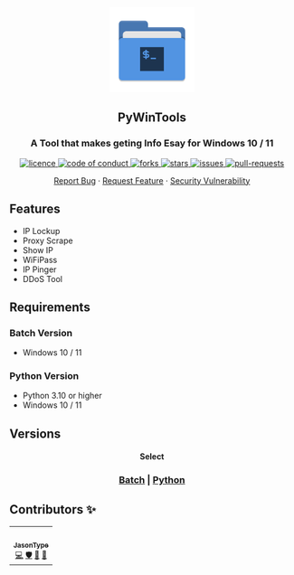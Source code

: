 <div align="center">
<img width="150px" src="Icons/icon.png" alt="WinDevTools" />
<h2 align="center">PyWinTools</h2>
<h3 align="center">A Tool that makes geting Info Esay for Windows 10 / 11</h3>
</div>

<p align="center">
<a href="https://github.com/JasonType/PyWinTools/blob/main/JasonType_License.txt" target="blank">
<img src="https://img.shields.io/badge/license-JTL_v1-blue?style=flat-square" alt="licence" />
</a>
<a href="https://github.com/JasonType/PyWinTools/blob/main/CODE_OF_CONDUCT.md" target="blank">
<img src="https://img.shields.io/badge/Contributor%20Covenant-2.1-4baaaa.svg?style=flat-square" alt="code of conduct"/>
</a>
<a href="https://github.com/JasonType/PyWinTools/fork" target="blank">
<img src="https://img.shields.io/github/forks/JasonType/PyWinTools?style=flat-square" alt="forks"/>
</a>
<a href="https://github.com/JasonType/PyWinTools/stargazers" target="blank">
<img src="https://img.shields.io/github/stars/JasonType/PyWinTools?style=flat-square" alt="stars"/>
</a>
<a href="https://github.com/JasonType/PyWinTools/issues" target="blank">
<img src="https://img.shields.io/github/issues/JasonType/PyWinTools?style=flat-square" alt="issues" />
</a>
<a href="https://github.com/JasonType/PyWinTools/pulls" target="blank">
<img src="https://img.shields.io/github/issues-pr/JasonType/PyWinTools?style=flat-square" alt="pull-requests"/>
</a>


<p align="center">
    <a href="https://github.com/JasonType/PyWinTools/issues/new/choose">Report Bug</a>
    ·
    <a href="https://github.com/JasonType/PyWinTools/issues/new/choose">Request Feature</a>
    ·
    <a href="https://github.com/JasonType/PyWinTools/issues/new/choose">Security Vulnerability</a>
   
</p>

<!-- ALL-CONTRIBUTORS-BADGE:START - Do not remove or modify this section -->

<!-- ALL-CONTRIBUTORS-BADGE:END -->





## Features

- IP Lockup
- Proxy Scrape
- Show IP
- WiFiPass
- IP Pinger
- DDoS Tool

## Requirements

### Batch Version
- Windows 10 / 11

### Python Version
- Python 3.10 or higher
- Windows 10 / 11

## Versions

<h4 align="center">
    Select
</h4>

<h3 align="center">
    <a href="https://github.com/JasonType/PyWinTools/tree/Batch">Batch</a>
   |
    <a href="https://github.com/JasonType/PyWinTools/tree/Python">Python</a>   
</h3>    

## Contributors ✨



<!-- ALL-CONTRIBUTORS-LIST:START - Do not remove or modify this section -->
<!-- prettier-ignore-start -->
<!-- markdownlint-disable -->
<table align="center">
  <tr>
    <td align="center"><a href="https://github.com/JasonType"><img src="https://avatars.githubusercontent.com/u/51136022?v=4?s=100" width="100px;" alt=""/><br /><sub><b>JasonType</b></sub></a><br /><a href="https://github.com/JasonType/PyWinTools/commits?author=JasonType" title="Code">💻</a> <a href="#security-JasonType" title="Security">🛡️</a> <a href="#data-JasonType" title="Data">🔣</a> <a href="#ideas-JasonType" title="Ideas, Planning, & Feedback">🤔</a></td>
  </tr>
</table>

<!-- markdownlint-restore -->
<!-- prettier-ignore-end -->

<!-- ALL-CONTRIBUTORS-LIST:END -->

